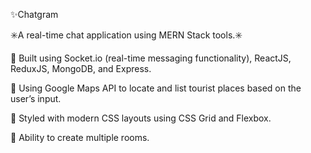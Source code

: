 <p>✨Chatgram  </p>
<p>✳️A real-time chat application using MERN Stack tools.✳️</p>
<p>📍 Built using Socket.io (real-time messaging functionality), ReactJS, ReduxJS, MongoDB, and Express.<P>
<p>📍 Using Google Maps API to locate and list tourist places based on the user’s input.</P>
<p>📍 Styled with modern CSS layouts using CSS Grid and Flexbox.</p>
<p>📍 Ability to create multiple rooms.</p>
